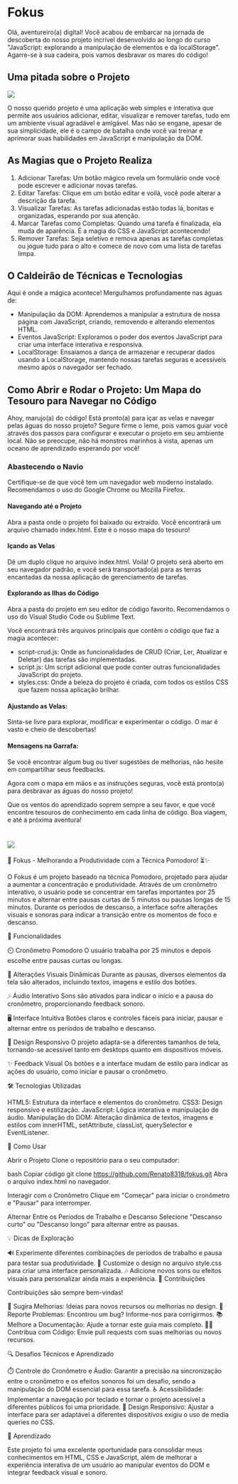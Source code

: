 # Fokus

Olá, aventureiro(a) digital! Você acabou de embarcar na jornada de descoberta do nosso projeto incrível desenvolvido ao longo do curso "JavaScript: explorando a manipulação de elementos e da localStorage". Agarre-se à sua cadeira, pois vamos desbravar os mares do código!

## Uma pitada sobre o Projeto

![](print.png)


O nosso querido projeto é uma aplicação web simples e interativa que permite aos usuários adicionar, editar, visualizar e remover tarefas, tudo em um ambiente visual agradável e amigável. Mas não se engane, apesar de sua simplicidade, ele é o campo de batalha onde você vai treinar e aprimorar suas habilidades em JavaScript e manipulação da DOM.

## As Magias que o Projeto Realiza

1. Adicionar Tarefas: Um botão mágico revela um formulário onde você pode escrever e adicionar novas tarefas.
2. Editar Tarefas: Clique em um botão editar e voilà, você pode alterar a descrição da tarefa.
3. Visualizar Tarefas: As tarefas adicionadas estão todas lá, bonitas e organizadas, esperando por sua atenção.
4. Marcar Tarefas como Completas: Quando uma tarefa é finalizada, ela muda de aparência. É a magia do CSS e JavaScript acontecendo!
5. Remover Tarefas: Seja seletivo e remova apenas as tarefas completas ou jogue tudo para o alto e comece de novo com uma lista de tarefas limpa.

## O Caldeirão de Técnicas e Tecnologias

Aqui é onde a mágica acontece! Mergulhamos profundamente nas águas de:

- Manipulação da DOM: Aprendemos a manipular a estrutura de nossa página com JavaScript, criando, removendo e alterando elementos HTML.
- Eventos JavaScript: Exploramos o poder dos eventos JavaScript para criar uma interface interativa e responsiva.
- LocalStorage: Ensaiamos a dança de armazenar e recuperar dados usando a LocalStorage, mantendo nossas tarefas seguras e acessíveis mesmo após o navegador ser fechado.

## Como Abrir e Rodar o Projeto: Um Mapa do Tesouro para Navegar no Código

Ahoy, marujo(a) do código! Está pronto(a) para içar as velas e navegar pelas águas do nosso projeto? Segure firme o leme, pois vamos guiar você através dos passos para configurar e executar o projeto em seu ambiente local. Não se preocupe, não há monstros marinhos à vista, apenas um oceano de aprendizado esperando por você!

### Abastecendo o Navio

Certifique-se de que você tem um navegador web moderno instalado. Recomendamos o uso do Google Chrome ou Mozilla Firefox.

#### Navegando até o Projeto

Abra a pasta onde o projeto foi baixado ou extraído.
Você encontrará um arquivo chamado index.html. Este é o nosso mapa do tesouro!


#### Içando as Velas

Dê um duplo clique no arquivo index.html. Voilà! O projeto será aberto em seu navegador padrão, e você será transportado(a) para as terras encantadas da nossa aplicação de gerenciamento de tarefas.

#### Explorando as Ilhas do Código

Abra a pasta do projeto em seu editor de código favorito. Recomendamos o uso do Visual Studio Code ou Sublime Text.

Você encontrará três arquivos principais que contêm o código que faz a magia acontecer:

- script-crud.js: Onde as funcionalidades de CRUD (Criar, Ler, Atualizar e Deletar) das tarefas são implementadas.
- script.js: Um script adicional que pode conter outras funcionalidades JavaScript do projeto.
- styles.css: Onde a beleza do projeto é criada, com todos os estilos CSS que fazem nossa aplicação brilhar.

#### Ajustando as Velas:

Sinta-se livre para explorar, modificar e experimentar o código. O mar é vasto e cheio de descobertas!

#### Mensagens na Garrafa:

Se você encontrar algum bug ou tiver sugestões de melhorias, não hesite em compartilhar seus feedbacks.

Agora com o mapa em mãos e as instruções seguras, você está pronto(a) para desbravar as águas do nosso projeto! 

Que os ventos do aprendizado soprem sempre a seu favor, e que você encontre tesouros de conhecimento em cada linha de código. Boa viagem, e até a próxima aventura!

![](https://media.tenor.com/cX92mi1p-NYAAAAd/coding-anime.gif)
=======
🎯 Fokus - Melhorando a Produtividade com a Técnica Pomodoro! ⏳✨

O Fokus é um projeto baseado na técnica Pomodoro, projetado para ajudar a aumentar a concentração e produtividade. Através de um cronômetro interativo, o usuário pode se concentrar em tarefas importantes por 25 minutos e alternar entre pausas curtas de 5 minutos ou pausas longas de 15 minutos. Durante os períodos de descanso, a interface sofre alterações visuais e sonoras para indicar a transição entre os momentos de foco e descanso.

🚀 Funcionalidades

⏲️ Cronômetro Pomodoro
O usuário trabalha por 25 minutos e depois escolhe entre pausas curtas ou longas.

🎨 Alterações Visuais Dinâmicas
Durante as pausas, diversos elementos da tela são alterados, incluindo textos, imagens e estilo dos botões.

🎶 Áudio Interativo
Sons são ativados para indicar o início e a pausa do cronômetro, proporcionando feedback sonoro.

🖥️ Interface Intuitiva
Botões claros e controles fáceis para iniciar, pausar e alternar entre os períodos de trabalho e descanso.

📱 Design Responsivo
O projeto adapta-se a diferentes tamanhos de tela, tornando-se acessível tanto em desktops quanto em dispositivos móveis.

✨ Feedback Visual
Os botões e a interface mudam de estilo para indicar as ações do usuário, como iniciar e pausar o cronômetro.


🛠️ Tecnologias Utilizadas


HTML5: Estrutura da interface e elementos do cronômetro.
CSS3: Design responsivo e estilização.
JavaScript: Lógica interativa e manipulação de áudio.
Manipulação do DOM: Alteração dinâmica de textos, imagens e estilos com innerHTML, setAttribute, classList, querySelector e EventListener.


🎯 Como Usar



Abrir o Projeto
Clone o repositório para o seu computador:

bash
Copiar código
git clone https://github.com/Renato8318/fokus.git
Abra o arquivo index.html no navegador.

Interagir com o Cronômetro
Clique em "Começar" para iniciar o cronômetro e "Pausar" para interromper.

Alternar Entre os Períodos de Trabalho e Descanso
Selecione "Descanso curto" ou "Descanso longo" para alternar entre as pausas.



💡 Dicas de Exploração



🔊 Experimente diferentes combinações de períodos de trabalho e pausa para testar sua produtividade.
🎨 Customize o design no arquivo style.css para criar uma interface personalizada.
🎶 Adicione novos sons ou efeitos visuais para personalizar ainda mais a experiência.
💬 Contribuições



Contribuições são sempre bem-vindas!



🤔 Sugira Melhorias: Ideias para novos recursos ou melhorias no design.
🐛 Reporte Problemas: Encontrou um bug? Informe-nos para corrigirmos.
📚 Melhore a Documentação: Ajude a tornar este guia mais completo.
👨‍💻 Contribua com Código: Envie pull requests com suas melhorias ou novos recursos.



🔍 Desafios Técnicos e Aprendizado



⏱️ Controle do Cronômetro e Áudio: Garantir a precisão na sincronização entre o cronômetro e os efeitos sonoros foi um desafio, sendo a manipulação do DOM essencial para essa tarefa.
♿ Acessibilidade: Implementar a navegação por teclado e tornar o projeto acessível a diferentes públicos foi uma prioridade.
📱 Design Responsivo: Ajustar a interface para ser adaptável a diferentes dispositivos exigiu o uso de media queries no CSS.


📘 Aprendizado

Este projeto foi uma excelente oportunidade para consolidar meus conhecimentos em HTML, CSS e JavaScript, além de melhorar a experiência interativa de um usuário ao manipular eventos do DOM e integrar feedback visual e sonoro.

